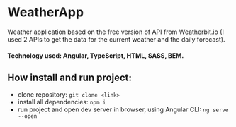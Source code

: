 # WeatherApp

Weather application based on the free version of API from Weatherbit.io (I used 2 APIs to get the data for the current weather and the daily forecast). 

#### **Technology used:** Angular, TypeScript, HTML, SASS, BEM.
## How install and run project:

- clone repository: `git clone <link>`
- install all dependencies: `npm i`
- run project and open dev server in browser, using Angular CLI: `ng serve --open`
